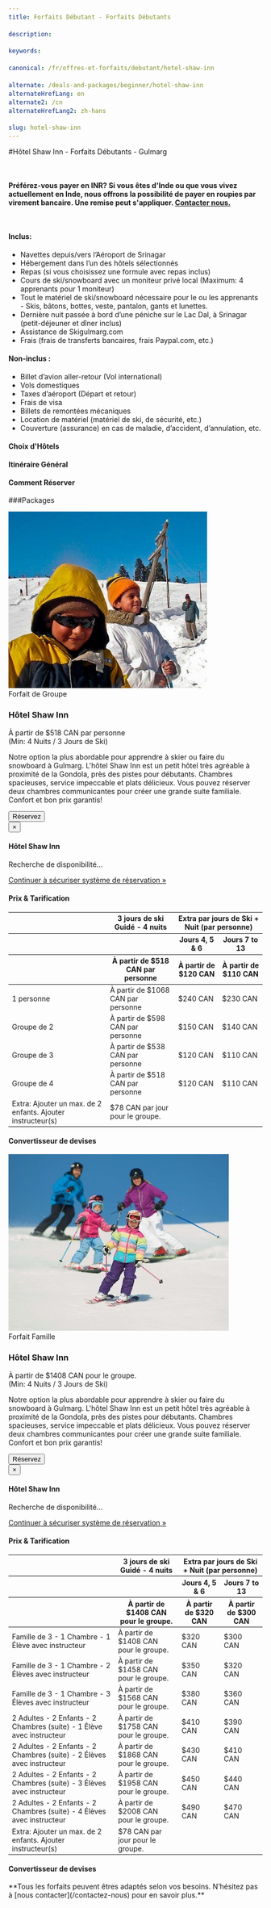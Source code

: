 ```yaml
---
title: Forfaits Débutant - Forfaits Débutants

description:

keywords:

canonical: /fr/offres-et-forfaits/debutant/hotel-shaw-inn

alternate: /deals-and-packages/beginner/hotel-shaw-inn
alternateHrefLang: en
alternate2: /cn
alternateHrefLang2: zh-hans

slug: hotel-shaw-inn
---
```


#Hôtel Shaw Inn - Forfaits Débutants - Gulmarg
<p class="home-notification" style="margin: 50px 0 50px;"><b>Préférez-vous payer en INR? Si vous êtes d'Inde ou que vous vivez actuellement en Inde, nous offrons la possibilité de payer en roupies par virement bancaire. Une remise peut s'appliquer. <a href="https://skigulmarg.com/fr/contactez-nous" title="Contacter Nous">Contacter nous.</a></b></p>
<div class="row">
    <div class="col-sm-6">
        <h4>Inclus:</h4>
        <ul>
            <li>Navettes depuis/vers l’Aéroport de Srinagar</li>
            <li>Hébergement dans l’un des hôtels sélectionnés</li>
            <li>Repas (si vous choisissez une formule avec repas inclus)</li>
            <li>Cours de ski/snowboard avec un moniteur privé local (Maximum: 4 apprenants pour 1 moniteur)</li>
            <li>Tout le matériel de ski/snowboard nécessaire pour le ou les apprenants - Skis, bâtons, bottes, veste, pantalon, gants et lunettes.</li>
            <li>Dernière nuit passée à bord d’une péniche sur le Lac Dal, à Srinagar (petit-déjeuner et dîner inclus)</li>
            <li>Assistance de Skigulmarg.com</li>
            <li>Frais (frais de transferts bancaires, frais Paypal.com, etc.)</li>
        </ul>
    </div>
    <div class="col-sm-6">
        <h4>Non-inclus :</h4>
        <ul>
            <li>Billet d’avion aller-retour (Vol international)</li>
            <li>Vols domestiques</li>
            <li>Taxes d’aéroport (Départ et retour)</li>
            <li>Frais de visa</li>
            <li>Billets de remontées mécaniques</li>
            <li>Location de matériel (matériel de ski, de sécurité, etc.)</li>
            <li>Couverture (assurance) en cas de maladie, d’accident, d’annulation, etc.</li>
        </ul>
    </div>
</div>
<div class="accordion pricing">
    <article class="ac-item" style="margin-bottom:-1px">
        <h4 class="ac-title">Choix d'Hôtels</h4>
        <div class="ac-content" style="display: none;">
            <h5>Hôtel Shaw Inn</h5>
            <p>Grande valeur! Séjournez dans l’hôtel le plus économique de nos forfaits confort. Le Shaw Inn est petit et intime, propose un service superbe, des chambres spacieuses et confortables et une cuisine délicieuse. L'hôtel est situé à environ 200 mètres de la télécabine de Gulmarg. C'est une excellente option pour votre séjour! Profitez du ski de la Station de Ski de Gulmarg et détendez-vous au Shaw Inn.</p>
            <p><a href="https://www.tripadvisor.fr/Hotel_Review-g317095-d7604869-Reviews-Shaw_Inn-Gulmarg_Baramulla_District_Kashmir_Jammu_and_Kashmir.html" class="more-info m-b-30 block" target="blank">Avis et Images - Hotel Shaw Inn sur Tripadvisor<i class="fa fa-chevron-right" aria-hidden="true"></i></a></p>  
        </div>
    </article>
    <article class="ac-item" style="margin-top: -1px">
        <h4 class="ac-title">Itinéraire Général</h4>
        <div class="ac-content" style="display: none;">
            <ul>
            <li><b>Jour d'arrivée:</b> Transferts de l'aéroport à Gulmarg, collecte de l'équipement (si nécessaire), enregistrement à l'hôtel, première rencontre avec votre guide. Temps libre pour découvrir et apprécier Gulmarg.</li>
            <li><b>Journées de ski:</b> Rencontrez votre guide ou votre instructeur de bonne heure, commencez la journée par un échauffement. Le guide évaluera vos compétences, vous exercera le matin sur la neige, prendra du temps pour le déjeuner, dégusterez une cuisine locale et un bon thé réchauffant. puis retour sur les pistes pour parfaire les compétences déjà acquises</li>
            <li><b>Dernière journée de ski:</b> Après avoir passé la dernière journée de ski dans l'Himalaya, assurez-vous de rendre le matériel de location. Si vous n'allez pas sur la péniche optionnelle, dégustez un bon repas et prenez le temps de réfléchir à ce beau voyage. Si vous vous rendez à la péniche, votre navette viendra vous chercher vers 16 heures pour vous rendre au lac Dal et profiter d’un bon moment ainsi que d’un repas chaud.</li>
            <li><b>Jour de départ: </b> Quittez Gulmarg ou Srinagar vers l'aéroport de Srinagar. Nous confirmerons votre heure de départ en fonction de l'heure de votre vol.</li>
            </ul>
        </div>
    </article>
    <article class="ac-item" style="margin-top: -1px">
        <h4 class="ac-title">Comment Réserver</h4>
        <div class="ac-content" style="display: none;">
            <ol>
            <li>Sélectionnez votre forfait et cliquez sur "Réserver".</li>
            <li>Choisissez vos dates d'arrivée et de départ. Cliquez sur "Réserver".</li>
            <li>Sélectionnez: Nombre de skieurs, d'apprenants et d'instructeurs pour répondre à vos besoins. Vérifiez les dates et les prix. Cliquez sur "Continuer". </li>
            <li>Vous pouvez ajouter plus de membres à la réservation. Notez qu'il est possible de naviguer hors de la réservation pour sélectionner des éléments sur une autre page. Toutes vos informations seront toujours disponibles.
              <ol>
                <li>Cliquez sur "Ajouter à la réservation".</li>
                <li>Accédez à l'élément qui vous intéresse - il peut être sur une autre page. Cliquez sur "Réserver".</li>
                <li>Ajustez le nombre de Riders et les dates.</li>
                <li>Vérifier les détails.</li>
                <li>Cliquez sur "Continuer".</li>
                <li>Répétez cette procédure si vous souhaitez ajouter d'autres éléments à votre programme.</li>
              </ol>  
            </li>
            <li>Ajoutez un ou plusieurs « Add-ons » à votre forfait (location d'équipement, de l'héliski, un t-shirt, etc.).
              <ol>
                <li>Cliquez sur l'élément qui vous intéresse.</li>
                <li>Lire les détails.</li>
                <li>Sélectionnez l'onglet "Réserver".</li>
                <li>Ajustez les détails.</li>
                <li>Cliquez sur "Ajouter à la réservation"</li>
                <li>Répétez cette procédure si vous souhaitez ajouter d'autres éléments à votre programme.</li>
              </ol>  
            </li>
            <li>Remplissez le formulaire avec votre nom, email, etc., et cliquez sur "Continuer".</li>
            <li>Si votre date de départ est à plus de 30 jours, vous pouvez verser un acompte ou payer le solde en entier.
            <ul>
              <li>Cliquez sur "Payer le dépôt" ou "Payer le solde en entier".</li>
            </ul>
            </li>
            <li>Vérifiez les détails de votre programme et lisez nos conditions générales.</li>
            <li>Entrez vos informations de carte de crédit.</li>
            <li>Cliquez sur "Payez"</li>
            <li>Terminé. Vous êtes prêt à skier dans l'Himalaya. Nous vous remercions.</li>
            </ol>
        </div>
    </article>
</div>

###Packages

<div class="row">
    <div class="col-sm-6 m-b-40">
        <div class="package-item-wrap">
            <div class="package-image">
                <span>
                    <img style="height: auto" src="/user/themes/skigulmarg/images/packages/hotel-shaw-inn/hotel-shaw-inn.jpg" alt="">
                </span>
            </div>
            <div class="package-description">
                <span>Forfait de Groupe</span>
                <h3>Hôtel Shaw Inn</h3>
                <div class="package-price">
                    À partir de <span>$518 CAN</span> par personne<br>(Min: 4 Nuits / 3 Jours de Ski)
                </div>
                <p>
                    Notre option la plus abordable pour apprendre à skier ou faire du snowboard à Gulmarg. L'hôtel Shaw Inn est un petit hôtel très agréable à proximité de la Gondola, près des pistes pour débutants. Chambres spacieuses, service impeccable et plats délicieux. Vous pouvez réserver deux chambres communicantes pour créer une grande suite familiale. Confort et bon prix garantis!
                </p>
                <button
                    id="Beginner-Shaw-Group"
                    class="btn btn-rounded btn-outline"
                    type="button"
                    data-target="#modal-checkfront-1"
                    data-toggle="modal"
                    data-checkfront-target="CHECKFRONT_WIDGET_01"
                    data-checkfront-item-id="112"
                    data-checkfront-category-id="14"
                    data-checkfront-options="hidesearch">
                    Réservez
                </button>
                <div class="modal fade" id="modal-checkfront-1" aria-hidden="true">
                    <div class="modal-dialog">
                        <div class="modal-content">
                            <div class="modal-header">
                                <button
                                    class="close"
                                    type="button"
                                    data-dismiss="modal"
                                    aria-hidden="true">
                                    ×
                                </button>
                                <h4 class="modal-title">Hôtel Shaw Inn</h4>
                            </div>
                            <div class="modal-body">
                                <div id="CHECKFRONT_WIDGET_01">
                                    <p class="searching-availability">
                                        Recherche de disponibilité...
                                    </p>
                                </div>
                                <noscript>
                                    <a href="https://skigulmarg.checkfront.com/reserve/" class="font-16">
                                        Continuer à sécuriser système de réservation &raquo;
                                    </a>
                                </noscript>
                                <div class="accordion pricing">
                                    <article class="ac-item">
                                        <h4 class="ac-title">Prix & Tarification</h4>
                                        <div class="ac-content">
                                            <div class="table-container">
                                                <table class="table">
                                                    <thead>
                                                        <tr>
                                                            <th></th>
                                                            <th>3 jours de ski Guidé - 4 nuits</th>
                                                            <th colspan="2">Extra par jours de Ski + Nuit (par personne)</th>
                                                        </tr>
                                                        <tr>
                                                            <th></th>
                                                            <th></th>
                                                            <th>Jours 4, 5 & 6</th>
                                                            <th>Jours 7 to 13</th>
                                                        </tr>
                                                        <tr>
                                                            <th></th>
                                                            <th>À partir de $518 CAN par personne</th>
                                                            <th>À partir de $120 CAN</th>
                                                            <th>À partir de $110 CAN</th>
                                                        </tr>
                                                    </thead>
                                                    <tbody>
                                                        <tr>
                                                            <td>1 personne</td>
                                                            <td>À partir de $1068 CAN par personne</td>
                                                            <td>$240 CAN</td>
                                                            <td>$230 CAN</td>
                                                        </tr>
                                                        <tr>
                                                            <td>Groupe de 2</td>
                                                            <td>À partir de $598 CAN par personne</td>
                                                            <td>$150 CAN</td>
                                                            <td>$140 CAN</td>
                                                        </tr>
                                                        <tr>
                                                            <td>Groupe de 3</td>
                                                            <td>À partir de $538 CAN par personne</td>
                                                            <td>$120 CAN</td>
                                                            <td>$110 CAN</td>
                                                        </tr>
                                                        <tr>
                                                            <td>Groupe de 4</td>
                                                            <td>À partir de $518 CAN par personne</td>
                                                            <td>$120 CAN</td>
                                                            <td>$110 CAN</td>
                                                        </tr>
                                                        <tr>
                                                            <td>Extra: Ajouter un max. de 2 enfants. Ajouter instructeur(s)</td>
                                                            <td>$78 CAN par jour pour le groupe.</td>
                                                            <td></td>
                                                            <td></td>
                                                        </tr>
                                                    </tbody>
                                                </table>
                                            </div>
                                        </div>
                                    </article>
                                    <article class="ac-item" style="margin-top: -1px">
                                        <h4 class="ac-title">Convertisseur de devises</h4>
                                        <div class="ac-content">
                                            <div class="currency-converter">
                                                <script src="https://w.fxexchangerate.com/converter.php?fm=CAD&ft=EUR&lg=en&am=1&ty=1"></script>
                                            </div>
                                        </div>
                                    </article>
                                </div>
                            </div>
                        </div>
                    </div>
                </div>
            </div>
        </div>
    </div>
    <div class="col-sm-6 m-b-40">
        <div class="package-item-wrap">
            <div class="package-image">
                <span>
                    <img src="/user/themes/skigulmarg/images/packages/hotel-shaw-inn/hotel-shaw-inn-family.jpg" alt="">
                </span>
            </div>
            <div class="package-description">
                <span>Forfait Famille</span>
                <h3>Hôtel Shaw Inn</h3>
                <div class="package-price">
                    À partir de <span>$1408 CAN</span> pour le groupe. <br>(Min: 4 Nuits / 3 Jours de Ski)
                </div>
                <p>
                    Notre option la plus abordable pour apprendre à skier ou faire du snowboard à Gulmarg. L'hôtel Shaw Inn est un petit hôtel très agréable à proximité de la Gondola, près des pistes pour débutants. Chambres spacieuses, service impeccable et plats délicieux. Vous pouvez réserver deux chambres communicantes pour créer une grande suite familiale. Confort et bon prix garantis!
                </p>
                <button
                    id="Beginner-Shaw-Family"
                    class="btn btn-rounded btn-outline"
                    type="button"
                    data-target="#modal-checkfront-1"
                    data-toggle="modal"
                    data-checkfront-target="CHECKFRONT_WIDGET_01"
                    data-checkfront-item-id="118"
                    data-checkfront-category-id="14"
                    data-checkfront-options="hidesearch">
                    Réservez
                </button>
                <div class="modal fade" id="modal-checkfront-1" aria-hidden="true">
                    <div class="modal-dialog">
                        <div class="modal-content">
                            <div class="modal-header">
                                <button
                                    class="close"
                                    type="button"
                                    data-dismiss="modal"
                                    aria-hidden="true">
                                    ×
                                </button>
                                <h4 class="modal-title">Hôtel Shaw Inn</h4>
                            </div>
                            <div class="modal-body">
                                <div id="CHECKFRONT_WIDGET_01">
                                    <p class="searching-availability">
                                        Recherche de disponibilité...
                                    </p>
                                </div>
                                <noscript>
                                    <a href="https://skigulmarg.checkfront.com/reserve/" class="font-16">
                                        Continuer à sécuriser système de réservation &raquo;
                                    </a>
                                </noscript>
                                <div class="accordion pricing">
                                    <article class="ac-item">
                                        <h4 class="ac-title">Prix & Tarification</h4>
                                        <div class="ac-content">
                                            <div class="table-container">
                                                <table class="table">
                                                    <thead>
                                                        <tr>
                                                            <th></th>
                                                            <th>3 jours de ski Guidé - 4 nuits</th>
                                                            <th colspan="2">Extra par jours de Ski + Nuit (par personne)</th>
                                                        </tr>
                                                        <tr>
                                                            <th></th>
                                                            <th></th>
                                                            <th>Jours 4, 5 & 6</th>
                                                            <th>Jours 7 to 13</th>
                                                        </tr>
                                                        <tr>
                                                            <th></th>
                                                            <th>À partir de $1408 CAN pour le groupe.</th>
                                                            <th>À partir de $320 CAN</th>
                                                            <th>À partir de $300 CAN</th>
                                                        </tr>
                                                    </thead>
                                                    <tbody>
                                                        <tr>
                                                            <td>Famille de 3 - 1 Chambre - 1 Élève avec instructeur</td>
                                                            <td>À partir de $1408 CAN pour le groupe.</td>
                                                            <td>$320 CAN</td>
                                                            <td>$300 CAN</td>
                                                        </tr>
                                                        <tr>
                                                            <td>Famille de 3 - 1 Chambre - 2 Élèves avec instructeur</td>
                                                            <td>À partir de $1458 CAN pour le groupe.</td>
                                                            <td>$350 CAN</td>
                                                            <td>$320 CAN</td>
                                                        </tr>
                                                        <tr>
                                                            <td>Famille de 3 - 1 Chambre - 3 Élèves avec instructeur</td>
                                                            <td>À partir de $1568 CAN pour le groupe.</td>
                                                            <td>$380 CAN</td>
                                                            <td>$360 CAN</td>
                                                        </tr>
                                                        <tr>
                                                            <td>2 Adultes - 2 Enfants - 2 Chambres (suite) - 1 Élève avec instructeur</td>
                                                            <td>À partir de $1758 CAN pour le groupe.</td>
                                                            <td>$410 CAN</td>
                                                            <td>$390 CAN</td>
                                                        </tr>
                                                        <tr>
                                                            <td>2 Adultes - 2 Enfants - 2 Chambres (suite) - 2 Élèves avec instructeur</td>
                                                            <td>À partir de $1868 CAN pour le groupe.</td>
                                                            <td>$430 CAN</td>
                                                            <td>$410 CAN</td>
                                                        </tr>
                                                        <tr>
                                                            <td>2 Adultes - 2 Enfants - 2 Chambres (suite) - 3 Élèves avec instructeur</td>
                                                            <td>À partir de $1958 CAN pour le groupe.</td>
                                                            <td>$450 CAN</td>
                                                            <td>$440 CAN</td>
                                                        </tr>
                                                        <tr>
                                                            <td>2 Adultes - 2 Enfants - 2 Chambres (suite) - 4 Élèves avec instructeur</td>
                                                            <td>À partir de $2008 CAN pour le groupe.</td>
                                                            <td>$490 CAN</td>
                                                            <td>$470 CAN</td>
                                                        </tr>
                                                        <tr>
                                                            <td>Extra: Ajouter un max. de 2 enfants. Ajouter instructeur(s)</td>
                                                            <td>$78 CAN par jour pour le groupe.</td>
                                                            <td></td>
                                                            <td></td>
                                                        </tr>
                                                    </tbody>
                                                </table>
                                            </div>
                                        </div>
                                    </article>
                                    <article class="ac-item" style="margin-top: -1px">
                                        <h4 class="ac-title">Convertisseur de devises</h4>
                                        <div class="ac-content">
                                            <div class="currency-converter">
                                                <script src="https://w.fxexchangerate.com/converter.php?fm=CAD&ft=EUR&lg=en&am=1&ty=1"></script>
                                            </div>
                                        </div>
                                    </article>
                                </div>
                            </div>
                        </div>
                    </div>
                </div>
            </div>
        </div>
    </div>
</div>
**Tous les forfaits peuvent êtres adaptés selon vos besoins. N’hésitez pas à [nous contacter](/contactez-nous) pour en savoir plus.**
